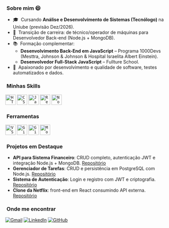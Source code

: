 <h3>&nbsp;Sobre mim 😄</h3>

- 🎓 &nbsp;Cursando **Análise e Desenvolvimento de Sistemas (Tecnólogo)** na Uniube (previsão Dez/2026).  
- 💼 &nbsp;Transição de carreira: de técnico/operador de máquinas para Desenvolvedor Back-end (Node.js + MongoDB).  
- 📚 &nbsp;Formação complementar:  
  - **Desenvolvimento Back-End em JavaScript** – Programa 1000Devs (Mesttra, Johnson & Johnson & Hospital Israelita Albert Einstein).  
  - **Desenvolvedor Full-Stack JavaScript** – Fullture School.  
- 🌱 &nbsp;Apaixonado por desenvolvimento e qualidade de software, testes automatizados e dados.  

<h3>&nbsp;Minhas Skills</h3>

<code><img height="32" src="https://img.shields.io/badge/HTML5-E34F26?style=for-the-badge&logo=html5&logoColor=white" alt="HTML5"/></code>
<code><img height="32" src="https://img.shields.io/badge/CSS3-1572B6?style=for-the-badge&logo=css3&logoColor=white" alt="CSS3"/></code>
<code><img height="32" src="https://img.shields.io/badge/JavaScript-F7DF1E?style=for-the-badge&logo=javascript&logoColor=black" alt="JavaScript"/></code>
<code><img height="32" src="https://img.shields.io/badge/React-20232A?style=for-the-badge&logo=react&logoColor=61DAFB" alt="React"/></code>
<code><img height="32" src="https://img.shields.io/badge/Node.js-43853D?style=for-the-badge&logo=node.js&logoColor=white" alt="Node.js"/></code>

<h3>&nbsp;Ferramentas</h3>

<code><img height="32" src="https://img.shields.io/badge/Visual_Studio_Code-0078D4?style=for-the-badge&logo=visual%20studio%20code&logoColor=white" alt="VS Code"/></code>
<code><img height="32" src="https://img.shields.io/badge/GIT-E44C30?style=for-the-badge&logo=git&logoColor=white" alt="Git"/></code>
<code><img height="32" src="https://img.shields.io/badge/GitHub-100000?style=for-the-badge&logo=github&logoColor=white" alt="GitHub"/></code>
<code><img height="32" src="https://img.shields.io/badge/MongoDB-4EA94B?style=for-the-badge&logo=mongodb&logoColor=white" alt="MongoDB"/></code>

<h3>&nbsp;Projetos em Destaque</h3>

- **API para Sistema Financeiro**: CRUD completo, autenticação JWT e integração Node.js + MongoDB. [Repositório](https://github.com/ClaudioVitorP/FinSys)  
- **Gerenciador de Tarefas**: CRUD e persistência em PostgreSQL com Node.js. [Repositório](https://github.com/ClaudioVitorP/task-manager)  
- **Sistema de Autenticação**: Login e registro com JWT e criptografia. [Repositório](https://github.com/ClaudioVitorP/auth-system)  
- **Clone da Netflix**: front-end em React consumindo API externa. [Repositório](https://github.com/ClaudioVitorP/Netflix-clone)  

<h3>&nbsp;Onde me encontrar</h3>

<div align="left">
  <a href="mailto:claudiovitorp@hotmail.com"><img src="https://img.shields.io/badge/Gmail-D14836?style=for-the-badge&logo=gmail&logoColor=white" alt="Gmail"/></a>
  <a href="https://www.linkedin.com/in/claudio-vitor-dev/"><img src="https://img.shields.io/badge/LinkedIn-0077B5?style=for-the-badge&logo=linkedin&logoColor=white" alt="LinkedIn"/></a>
  <a href="https://github.com/ClaudioVitorP"><img src="https://img.shields.io/badge/GitHub-100000?style=for-the-badge&logo=github&logoColor=white" alt="GitHub"/></a>
</div>


